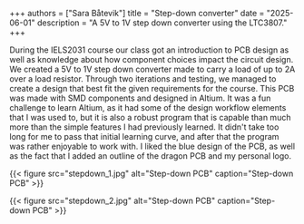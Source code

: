 +++
authors = ["Sara Båtevik"]
title = "Step-down converter"
date = "2025-06-01"
description = "A 5V to 1V step down converter using the LTC3807."
+++

During the IELS2031 course our class got an introduction to PCB design as well as knowledge about how component choices impact the circuit design. We created a 5V to 1V step down converter made to carry a load of up to 2A over a load resistor. Through two iterations and testing, we managed to create a design that best fit the given requirements for the course. This PCB was made with SMD components and designed in Altium. It was a fun challenge to learn Altium, as it had some of the design workflow elements that I was used to, but it is also a robust program that is capable than much more than the simple features I had previously learned. It didn't take too long for me to pass that initial learning curve, and after that the program was rather enjoyable to work with. I liked the blue design of the PCB, as well as the fact that I added an outline of the dragon PCB and my personal logo.

{{< figure src="stepdown_1.jpg" alt="Step-down PCB" caption="Step-down PCB" >}}

{{< figure src="stepdown_2.jpg" alt="Step-down PCB" caption="Step-down PCB" >}}

